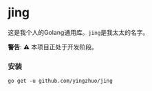 # jing

这是我个人的Golang通用库。`jing`是我太太的名字。

**警告**: ⚠️ 本项目正处于开发阶段。

### 安装

```
go get -u github.com/yingzhuo/jing
```
